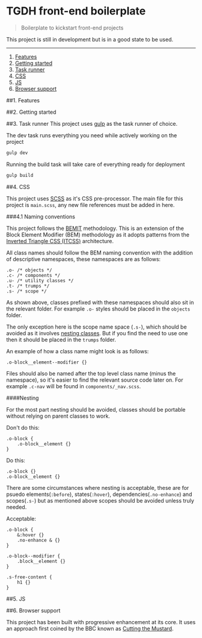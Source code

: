 # TGDH front-end boilerplate

> Boilerplate to kickstart front-end projects

This project is still in development but is in a good state to be used.

* * *

1. [Features](#1-features)  
2. [Getting started](#2-getting-started)
3. [Task runner](#3-task-runner)
4. [CSS](#4-CSS)
5. [JS](#5-JS)
6. [Browser support](#6-browser-support)

##1. Features

##2. Getting started

##3. Task runner
This project uses [gulp](http://gulpjs.com/) as the task runner of choice.

The dev task runs everything you need while actively working on the project
```bash
gulp dev
```

Running the build task will take care of everything ready for deployment
```bash
gulp build
```

##4. CSS

This project uses [SCSS](http://sass-lang.com/) as it's CSS pre-processor. The main file for this project is `main.scss`, any new file references must be added in here.


###4.1 Naming conventions

This project follows the [BEMIT](http://csswizardry.com/2015/08/bemit-taking-the-bem-naming-convention-a-step-further/) methodology. This is an extension of the Block Element Modifier (BEM) methodology as it adopts patterns from the [Inverted Triangle CSS (ITCSS)](https://twitter.com/itcss_io) architecture.

All class names should follow the BEM naming convention with the addition of descriptive namespaces, these namespaces are as follows:

```
.o- /* objects */
.c- /* components */
.u- /* utility classes */
.t- /* trumps */
.s- /* scope */
```

As shown above, classes prefixed with these namespaces should also sit in the relevant folder. For example `.o-` styles should be placed in the `objects` folder.

The only exception here is the scope name space (`.s-`), which should be avoided as it involves [nesting classes](#nesting). But if you find the need to use one then it should be placed in the `trumps` folder.

An example of how a class name might look is as follows:

```
.o-block__element--modifier {}
```

Files should also be named after the top level class name (minus the namespace), so it's easier to find the relevant source code later on. For example `.c-nav` will be found in `components/_nav.scss`.

####Nesting

For the most part nesting should be avoided, classes should be portable without relying on parent classes to work.

Don't do this:
```
.o-block {
    .o-block__element {}
}
```
Do this:
```
.o-block {}
.o-block__element {}
```

There are some circumstances where nesting is acceptable, these are for psuedo elements(`:before`), states(`:hover`), dependencies(`.no-enhance`) and scopes(`.s-`) but as mentioned above scopes should be avoided unless truly needed.

Acceptable:
```
.o-block {
    &:hover {}
    .no-enhance & {}
}

.o-block--modifier {
    .block__element {}
}

.s-free-content {
    h1 {}
}

```

##5. JS

##6. Browser support

This project has been built with progressive enhancement at its core. It uses an approach first coined by the BBC known as [Cutting the Mustard](http://responsivenews.co.uk/post/18948466399/cutting-the-mustard).

